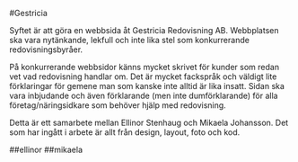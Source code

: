 #Gestricia

Syftet är att göra en webbsida åt Gestricia Redovisning AB. Webbplatsen ska vara nytänkande, lekfull och inte lika stel som konkurrerande redovisningsbyråer.

På konkurrerande webbsidor känns mycket skrivet för kunder som redan vet vad redovisning handlar om. Det är mycket fackspråk och väldigt lite förklaringar för gemene man som kanske inte alltid är lika insatt. Sidan ska vara inbjudande och även förklarande (men inte dumförklarande) för alla företag/näringsidkare som behöver hjälp med redovisning.

Detta är ett samarbete mellan Ellinor Stenhaug och Mikaela Johansson. Det som har ingått i arbete är allt från design, layout, foto och kod. 


##ellinor
##mikaela